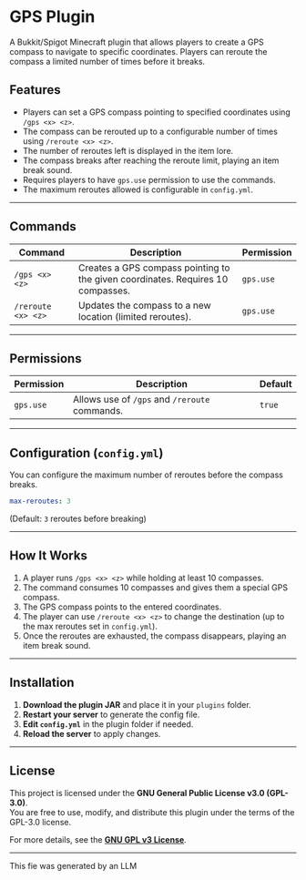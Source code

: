# **GPS Plugin**

A Bukkit/Spigot Minecraft plugin that allows players to create a GPS compass to navigate to specific coordinates. Players can reroute the compass a limited number of times before it breaks.

## **Features**
- Players can set a GPS compass pointing to specified coordinates using `/gps <x> <z>`.
- The compass can be rerouted up to a configurable number of times using `/reroute <x> <z>`.
- The number of reroutes left is displayed in the item lore.
- The compass breaks after reaching the reroute limit, playing an item break sound.
- Requires players to have `gps.use` permission to use the commands.
- The maximum reroutes allowed is configurable in `config.yml`.

---

## **Commands**
| Command | Description | Permission |
|---------|-------------|------------|
| `/gps <x> <z>` | Creates a GPS compass pointing to the given coordinates. Requires 10 compasses. | `gps.use` |
| `/reroute <x> <z>` | Updates the compass to a new location (limited reroutes). | `gps.use` |

---

## **Permissions**
| Permission | Description | Default |
|------------|-------------|---------|
| `gps.use` | Allows use of `/gps` and `/reroute` commands. | `true` |

---

## **Configuration (`config.yml`)**
You can configure the maximum number of reroutes before the compass breaks.

```yaml
max-reroutes: 3
```
(Default: `3` reroutes before breaking)

---

## **How It Works**
1. A player runs `/gps <x> <z>` while holding at least 10 compasses.
2. The command consumes 10 compasses and gives them a special GPS compass.
3. The GPS compass points to the entered coordinates.
4. The player can use `/reroute <x> <z>` to change the destination (up to the max reroutes set in `config.yml`).
5. Once the reroutes are exhausted, the compass disappears, playing an item break sound.

---

## **Installation**
1. **Download the plugin JAR** and place it in your `plugins` folder.
2. **Restart your server** to generate the config file.
3. **Edit `config.yml`** in the plugin folder if needed.
4. **Reload the server** to apply changes.


---

## **License**
This project is licensed under the **GNU General Public License v3.0 (GPL-3.0)**.  
You are free to use, modify, and distribute this plugin under the terms of the GPL-3.0 license.  

For more details, see the **[GNU GPL v3 License](https://www.gnu.org/licenses/gpl-3.0.en.html)**.

---

This fie was generated by an LLM
